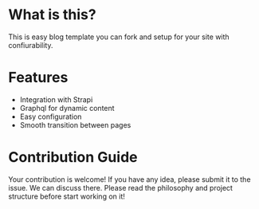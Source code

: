# What is this?
This is easy blog template you can fork and setup for your site with confiurability.

# Features
- Integration with Strapi
- Graphql for dynamic content
- Easy configuration
- Smooth transition between pages

# Contribution Guide
Your contribution is welcome! If you have any idea, please submit it to the issue. We can discuss there. 
Please read the philosophy and project structure before start working on it!
